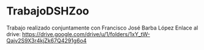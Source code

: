 # TrabajoDSHZoo
Trabajo realizado conjuntamente con Francisco José Barba López
Enlace al drive: https://drive.google.com/drive/u/1/folders/1xY_tW-Qajv2S9X3r4kjZk67Q4291g6o4
